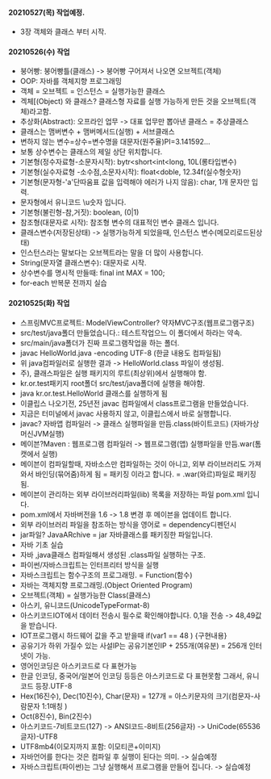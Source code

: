 #### 20210527(목) 작업예정.
- 3장 객체와 클래스 부터 시작.

#### 20210526(수) 작업
- 붕어빵: 붕어빵틀(클래스) -> 붕어빵 구어져서 나오면 오브젝트(객체)
- OOP: 자바를 객체지향 프로그래밍
- 객체 = 오브젝트 = 인스턴스 = 실행가능한 클래스
- 겍체[(Object) 와 클래스? 클래스형 자료를 실행 가능하게 만든 것을 오브젝트(객체)라고함.
- 추상화(Abstract): 오프라인 업무 -> 대표 업무만 뽑아낸 클래스 = 추상클래스
- 클래스는 맴버변수 + 맴버메서드(실행) + 서브클래스 
- 변하지 않는 변수=상수=변수명을 대문자(원주율)PI=3.141592...
- 보통 상수변수는 클래스의 제일 상단 위치합니다.
- 기본형(정수자료형-소문자시작): bytr<short<int<long, 10L(롱타입변수)
- 기본형(실수자료형 -소수점,소문자시작): float<doble, 12.34f(실수형숫자) 
- 기본형(문자형-'a'단따움표 값을 입력해야 에러가 나지 않음): char, 1개 문자만 입력.
- 문자형에서 유니코드 \u숫자 입니다.
- 기본형(불린형-참,거짓): boolean, (0|1)
- 참조형(대문자로 시작): 참조형 변수의 대표적인 변수 클래스 입니다.
- 클래스변수(저장된상태) -> 실행가능하게 되었을때, 인스턴스 변수(메모리로드된상태)
- 인스턴스라는 말보다는 오브젝트라는 말을 더 많이 사용합니다.
- String(문자열 클래스변수): 대문자로 시작.
- 상수변수를 명시적 만들때: final int MAX = 100;
- for-each 반복문 전까지 실습

#### 20210525(화) 작업
- 스프링MVC프로젝트: ModelViewController? 약자MVC구조(웹프로그램구조)
- src/test/java폴더 만들었습니다.: 테스트작업으느 이 폴더에서 하라는 약속.
- src/main/java폴더가 진짜 프로그램작업을 하는 폴더.
- javac HelloWorld.java -encoding UTF-8 (한글 내용도 컴파일됨)
- 위 java컴파일러로 실행한 결과 -> HelloWorld.class 파일이 생성됨.
- 주), 클래스파일은 실행 패키지의 루트(최상위)에서 실행해야 함.
- kr.or.test패키지 root폴더 src/test/java폴더에 실행을 해야함.
- java kr.or.test.HelloWorld 클래스를 실행하게 됨
- 이클립스 나오기전, 25년전 javac 컴파일에서 class프로그램을 만들었습니다.
- 지금은 터미널에서 javac 사용하지 않고, 이클립스에서 바로 실행합니다.
- javac? 자바앱 컴파일러 -> 클래스 실행파일을 만듬.class(바이트코드) (자바가상머신JVM실행)
- 메이븐?Maven : 웹프로그램 컴파일러 -> 웹프로그램(앱) 실행파일을 만듬.war(톰캣에서 실행)
- 메이븐이 컴파일할때, 자바소스만 컴파일하는 것이 아니고, 외부 라이브러리도 가져와서 바인딩(묶어줌)하게 됨 = 패키징 이라고 합니다. = .war(와르)파일로 패키징됨.
- 메이븐이 관리하는 외부 라이브러리파일(lib) 목록을 저장하는 파일 pom.xml 입니다.
- pom.xml에서 자바버전을 1.6 -> 1.8 변경 후 메이븐을 업데이트 합니다.
- 외부 라이브러리 파일을 참조하는 방식을 영어로 = dependency디펜던시
- jar파일? JavaARchive = jar 자바클래스를 패키징한 파일입니다.
- 자바 기초 실습 
- 자바 ,java클래스 컴파일해서 생성된 .class파일 실행하는 구조.
- 파이썬/자바스크립트는 인터프리터 방식을 실행
- 자바스크립트는 함수구조의 프로그래밍. = Function(함수)
- 자바는 객체지향 프로그래밍.(Object Oriented Program)
- 오브젝트(객체) = 실행가능한 Class(클래스)
- 아스키, 유니코드(UnicodeTypeFormat-8)
- 아스키코드IOT에서 데이터 전송시 필수로 확인해야합니다. 0,1을 전송 -> 48,49값을 받습니다.
- IOT프로그램시 하드웨어 값을 주고 받을때 if(var1 == 48 ) {구현내용}
- 공유기가 하위 가질수 있는 사설IP는 공유기본인IP + 255개(여유분) = 256개 인터넷이 가능.
- 영어인코딩은 아스키코드로 다 표현가능
- 한글 인코딩, 중국어/일본어 인코딩 등등은 아스키코드로 다 표현못함 그래서, 유니코드 등장.UTF-8   
- Hex(16진수), Dec(10진수), Char(문자) = 127개  = 아스키문자의 크기(컴문자-사람문자 1:1매칭 )
- Oct(8진수), Bin(2진수)
- 아스키코드-7비트코드(127) -> ANSI코드-8비트(256글자) -> UniCode(65536글자)-UTF8
- UTF8mb4(이모지까지 포함: 이모티콘+이미지)
- 자바언어를 한다는 것은 컴파일 후 실행이 된다는 의미. -> 실습예정
- 자바스크립트(파이썬)는 그냥 실행해서 프로그램을 만들어 집니다. -> 실습예정